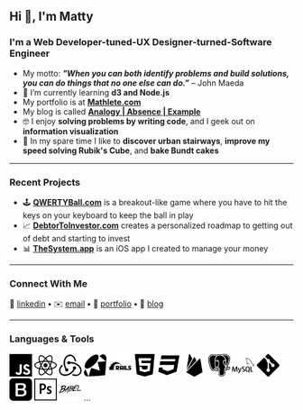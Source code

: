 ## Hi 👋, I'm Matty

### I'm a Web Developer-tuned-UX Designer-turned-Software Engineer 
- My motto: ***"When you can both identify problems and build solutions, you can do things that no one else can do.”*** – John Maeda
- 🌱 I’m currently learning **d3 and Node.js**
- My portfolio is at **[Mathlete.com][portfolio]**
- My blog is called **[Analogy | Absence | Example][blog]**
- 🤓 I enjoy **solving problems by writing code**, and I geek out on **information visualization**
- 🙂 In my spare time I like to  **discover urban stairways**, **improve my speed solving Rubik's Cube**, and **bake Bundt cakes**

---

### Recent Projects 

- 🕹 **[QWERTYBall.com][qwertyball]** is a breakout-like game where you have to hit the keys on your keyboard to keep the ball in play
- 📈 **[DebtorToInvestor.com][debtortoinvestor]** creates a personalized roadmap to getting out of debt and starting to invest
- 📊 **[TheSystem.app][thesystem]** is an iOS app I created to manage your money
---

### Connect With Me

🏢 [linkedin][linkedin] **•**
✉️ [email][email] **•**
💼 [portfolio][portfolio] **•**
📓 [blog][blog]

[debtortoinvestor]: https://www.DebtorToInvestor.com
[qwertyball]: https://www.QWERTYBall.com
[thesystem]: https://www.TheSystem.app
[linkedin]: https://www.linkedin.com/in/msallin/
[email]: matty@mathlete.com
[email]: amelieoller@gmail.com
[portfolio]: http://www.mathlete.com/
[blog]: https://dev.to/mathlete

---

### Languages & Tools

<div>
 	<img src="./icons/cib-javascript.svg" alt="javascript" width="40" height="40"/>
  <img src="./icons/cib-react.svg" alt="react" width="40" height="40"/>
	<img src="./icons/cib-redux.svg" alt="redux" width="40" height="40"/>
	<img src="./icons/cib-ruby.svg" alt="ruby" width="40" height="40"/>
  <img src="./icons/cib-rails.svg" alt="rails" width="40" height="40"/>
	<img src="./icons/cib-html5.svg" alt="html5" width="40" height="40"/>
	<img src="./icons/cib-css3.svg" alt="css3" width="40" height="40"/>
	<img src="./icons/cib-firebase.svg" alt="firebase" width="40" height="40"/>
  <img src="./icons/cib-postgresql.svg" alt="postgresql" width="40" height="40"/>
	<img src="./icons/cib-mysql.svg" alt="mysql" width="40" height="40"/>
	<img src="./icons/cib-git.svg" alt="git" width="40" height="40"/> 
	<img src="./icons/cib-bootstrap.svg" alt="bootstrap" width="40" height="40"/>
	<img src="./icons/cib-adobe-photoshop.svg" alt="photoshop" width="40" height="40"/>
	<img src="./icons/cib-babel.svg" alt="babel" width="40" height="40"/>
...

</div>
